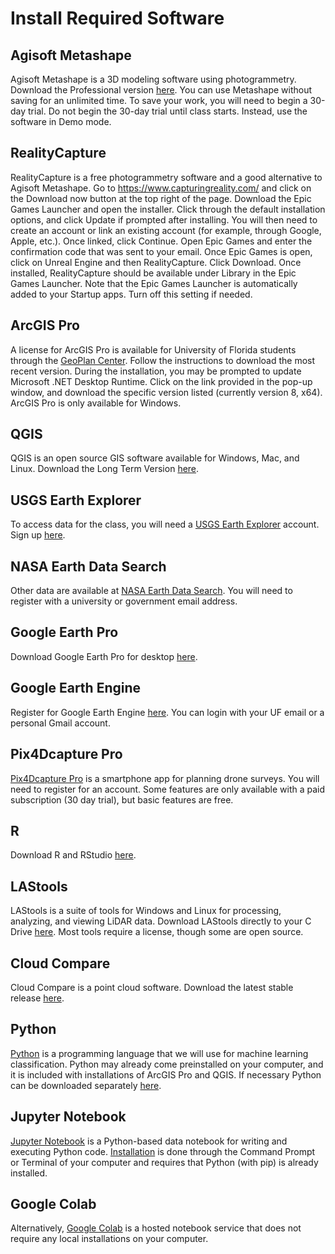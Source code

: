# Install Required Software

## Agisoft Metashape

Agisoft Metashape is a 3D modeling software using photogrammetry. Download the Professional version 
[here](https://www.agisoft.com/downloads/installer/). You can use Metashape without saving for an unlimited
time. To save your work, you will need to begin a 30-day trial. Do not begin the 30-day trial until class starts. Instead, use the software in Demo mode.

## RealityCapture

RealityCapture is a free photogrammetry software and a good alternative to Agisoft Metashape. Go to <https://www.capturingreality.com/> and click on the Download now button at the top right of the page. Download the Epic Games Launcher and open the installer. Click through the default installation options, and click Update if prompted after installing. You will then need to create an account or link an existing account (for example, through Google, Apple, etc.). Once linked, click Continue. Open Epic Games and enter the confirmation code that was sent to your email. Once Epic Games is open, click on Unreal Engine and then RealityCapture. Click Download. Once installed, RealityCapture should be available under Library in the Epic Games Launcher. Note that the Epic Games Launcher is automatically added to your Startup apps. Turn off this setting if needed.

## ArcGIS Pro

A license for ArcGIS Pro is available for University of Florida students through the 
[GeoPlan Center](https://www.geoplan.ufl.edu/software/arcgis-pro/). Follow the instructions to download the
most recent version. During the installation, you may be prompted to update Microsoft .NET Desktop Runtime. Click on the link provided in the pop-up window, and download the specific version listed (currently version 8, x64). ArcGIS Pro is only available for Windows.

## QGIS

QGIS is an open source GIS software available for Windows, Mac, and Linux. Download the Long Term Version
[here](https://www.qgis.org/download/).

## USGS Earth Explorer

To access data for the class, you will need a [USGS Earth Explorer](https://earthexplorer.usgs.gov/) account. Sign up [here](https://ers.cr.usgs.gov/register).

## NASA Earth Data Search

Other data are available at [NASA Earth Data Search](https://search.earthdata.nasa.gov/search). You will need to register with a university or government email address. 

## Google Earth Pro

Download Google Earth Pro for desktop [here](https://www.google.com/earth/about/versions/#download-pro).

## Google Earth Engine

Register for Google Earth Engine [here](https://code.earthengine.google.com/register). You can login with your UF email or a personal Gmail account.

## Pix4Dcapture Pro

[Pix4Dcapture Pro](https://www.pix4d.com/product/pix4dcapture/) is a smartphone app for planning drone surveys. You will need to register for an account. Some features are only available with a paid subscription (30 day trial), but basic features are free.

## R

Download R and RStudio [here](https://posit.co/download/rstudio-desktop/).

## LAStools

LAStools is a suite of tools for Windows and Linux for processing, analyzing, and viewing LiDAR data. Download LAStools directly to your C Drive [here](https://rapidlasso.de/downloads/). Most tools require a license, though some are open source.

## Cloud Compare

Cloud Compare is a point cloud software. Download the latest stable release [here](https://www.danielgm.net/cc/).

## Python

[Python](https://www.python.org/) is a programming language that we will use for machine learning classification. Python may already come preinstalled on your computer, and it is included with installations of ArcGIS Pro and QGIS. If necessary Python can be downloaded separately [here](https://www.python.org/downloads/).

## Jupyter Notebook

[Jupyter Notebook](https://jupyter.org/) is a Python-based data notebook for writing and executing Python code. [Installation](https://jupyter.org/install) is done through the Command Prompt or Terminal of your computer and requires that Python (with pip) is already installed.

## Google Colab

Alternatively, [Google Colab](https://colab.research.google.com/) is a hosted notebook service that does not require any local installations on your computer.